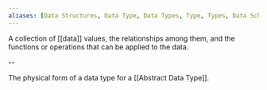```yaml
---
aliases: [Data Structures, Data Type, Data Types, Type, Types, Data Schema, Data Schemas, Schema, Schemas]
---
```


A collection of [[data]] values, the relationships among them, and the functions or operations that can be applied to the data.

--

The physical form of a data type for a [[Abstract Data Type]].
